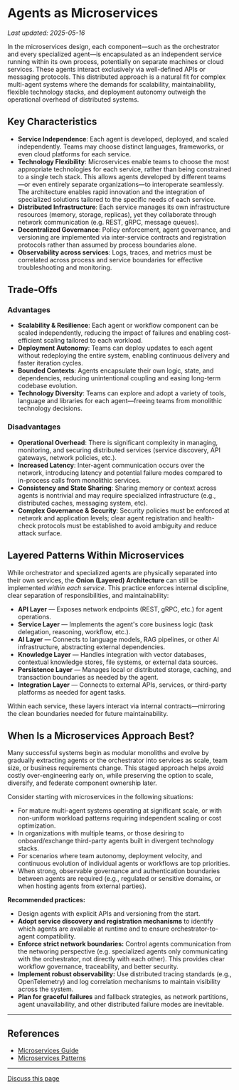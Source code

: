 # Agents as Microservices

_Last updated: 2025-05-16_

In the microservices design, each component—such as the orchestrator and every
specialized agent—is encapsulated as an independent service running within its
own process, potentially on separate machines or cloud services. These agents
interact exclusively via well-defined APIs or messaging protocols. This
distributed approach is a natural fit for complex multi-agent systems where the
demands for scalability, maintainability, flexible technology stacks, and
deployment autonomy outweigh the operational overhead of distributed systems.

## Key Characteristics

- **Service Independence**: Each agent is developed, deployed, and scaled
  independently. Teams may choose distinct languages, frameworks, or even cloud
  platforms for each service.
- **Technology Flexibility**: Microservices enable teams to choose the most
  appropriate technologies for each service, rather than being constrained to a
  single tech stack. This allows agents developed by different teams—or even
  entirely separate organizations—to interoperate seamlessly. The architecture
  enables rapid innovation and the integration of specialized solutions tailored
  to the specific needs of each service.
- **Distributed Infrastructure**: Each service manages its own infrastructure
  resources (memory, storage, replicas), yet they collaborate through network
  communication (e.g. REST, gRPC, message queues).
- **Decentralized Governance**: Policy enforcement, agent governance, and
  versioning are implemented via inter-service contracts and registration
  protocols rather than assumed by process boundaries alone.
- **Observability across services**: Logs, traces, and metrics must be
  correlated across process and service boundaries for effective troubleshooting
  and monitoring.

## Trade-Offs

### Advantages

- **Scalability & Resilience**: Each agent or workflow component can be scaled
  independently, reducing the impact of failures and enabling cost-efficient
  scaling tailored to each workload.
- **Deployment Autonomy**: Teams can deploy updates to each agent without
  redeploying the entire system, enabling continuous delivery and faster
  iteration cycles.
- **Bounded Contexts**: Agents encapsulate their own logic, state, and
  dependencies, reducing unintentional coupling and easing long-term codebase
  evolution.
- **Technology Diversity**: Teams can explore and adopt a variety of tools,
  language and libraries for each agent—freeing teams from monolithic technology
  decisions.

### Disadvantages

- **Operational Overhead**: There is significant complexity in managing,
  monitoring, and securing distributed services (service discovery, API
  gateways, network policies, etc.).
- **Increased Latency**: Inter-agent communication occurs over the network,
  introducing latency and potential failure modes compared to in-process calls
  from monolithic services.
- **Consistency and State Sharing**: Sharing memory or context across agents is
  nontrivial and may require specialized infrastructure (e.g., distributed
  caches, messaging system, etc).
- **Complex Governance & Security**: Security policies must be enforced at
  network and application levels; clear agent registration and health-check
  protocols must be established to avoid ambiguity and reduce attack surface.

## Layered Patterns Within Microservices

While orchestrator and specialized agents are physically separated into their
own services, the **Onion (Layered) Architecture** can still be implemented
_within each service_. This practice enforces internal discipline, clear
separation of responsibilities, and maintainability:

- **API Layer** — Exposes network endpoints (REST, gRPC, etc.) for agent
  operations.
- **Service Layer** — Implements the agent's core business logic (task
  delegation, reasoning, workflow, etc.).
- **AI Layer** — Connects to language models, RAG pipelines, or other AI
  infrastructure, abstracting external dependencies.
- **Knowledge Layer** — Handles integration with vector databases, contextual
  knowledge stores, file systems, or external data sources.
- **Persistence Layer** — Manages local or distributed storage, caching, and
  transaction boundaries as needed by the agent.
- **Integration Layer** — Connects to external APIs, services, or third-party
  platforms as needed for agent tasks.

Within each service, these layers interact via internal contracts—mirroring the
clean boundaries needed for future maintainability.

## When Is a Microservices Approach Best?

Many successful systems begin as modular monoliths and evolve by gradually
extracting agents or the orchestrator into services as scale, team size, or
business requirements change. This staged approach helps avoid costly
over-engineering early on, while preserving the option to scale, diversify, and
federate component ownership later.

Consider starting with microservices in the following situations:

- For mature multi-agent systems operating at significant scale, or with
  non-uniform workload patterns requiring independent scaling or cost
  optimization.
- In organizations with multiple teams, or those desiring to onboard/exchange
  third-party agents built in divergent technology stacks.
- For scenarios where team autonomy, deployment velocity, and continuous
  evolution of individual agents or workflows are top priorities.
- When strong, observable governance and authentication boundaries between
  agents are required (e.g., regulated or sensitive domains, or when hosting
  agents from external parties).

**Recommended practices:**

- Design agents with explicit APIs and versioning from the start.
- **Adopt service discovery and registration mechanisms** to identify which
  agents are available at runtime and to ensure orchestrator-to-agent
  compatibility.
- **Enforce strict network boundaries:** Control agents communication from the
  networing perspective (e.g. specialized agents only communicating with the
  orchestrator, not directly with each other). This provides clear workflow
  governance, traceability, and better security.
- **Implement robust observability:** Use distributed tracing standards (e.g.,
  OpenTelemetry) and log correlation mechanisms to maintain visibility across
  the system.
- **Plan for graceful failures** and fallback strategies, as network partitions,
  agent unavailability, and other distributed failure modes are inevitable.

---

## References

- [Microservices Guide](https://martinfowler.com/microservices/)
- [Microservices Patterns](https://microservices.io/patterns/index.html)

---
<a class="github-button" href="https://github.com/microsoft/multi-agent-reference-architecture/discussions/new?category=q-a&body=Source: [Microservices](https://github.com/microsoft/multi-agent-reference-architecture/blob/main/docs/design-options/Microservices.md)" data-icon="octicon-comment-discussion" target="_blank" data-size="large" aria-label="Discuss buttons/github-buttons on GitHub">Discuss this page</a>  <script async defer src="https://buttons.github.io/buttons.js"></script>